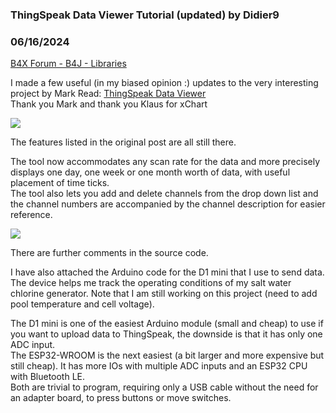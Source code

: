 ### ThingSpeak Data Viewer Tutorial (updated) by Didier9
### 06/16/2024
[B4X Forum - B4J - Libraries](https://www.b4x.com/android/forum/threads/161682/)

I made a few useful (in my biased opinion :) updates to the very interesting project by Mark Read: [ThingSpeak Data Viewer](https://www.b4x.com/android/forum/threads/read-and-graph-thingspeak-data.138406/)  
Thank you Mark and thank you Klaus for xChart  
  
![](https://www.b4x.com/android/forum/attachments/154666)  
  
The features listed in the original post are all still there.  
  
The tool now accommodates any scan rate for the data and more precisely displays one day, one week or one month worth of data, with useful placement of time ticks.  
The tool also lets you add and delete channels from the drop down list and the channel numbers are accompanied by the channel description for easier reference.  
  
![](https://www.b4x.com/android/forum/attachments/154664)  
  
There are further comments in the source code.  
  
I have also attached the Arduino code for the D1 mini that I use to send data. The device helps me track the operating conditions of my salt water chlorine generator. Note that I am still working on this project (need to add pool temperature and cell voltage).  
  
The D1 mini is one of the easiest Arduino module (small and cheap) to use if you want to upload data to ThingSpeak, the downside is that it has only one ADC input.  
The ESP32-WROOM is the next easiest (a bit larger and more expensive but still cheap). It has more IOs with multiple ADC inputs and an ESP32 CPU with Bluetooth LE.  
Both are trivial to program, requiring only a USB cable without the need for an adapter board, to press buttons or move switches.